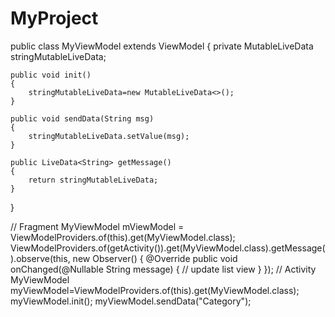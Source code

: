 # MyProject

public class MyViewModel extends ViewModel {
    private MutableLiveData<String> stringMutableLiveData;

    public void init()
    {
        stringMutableLiveData=new MutableLiveData<>();
    }

    public void sendData(String msg)
    {
        stringMutableLiveData.setValue(msg);
    }

    public LiveData<String> getMessage()
    {
        return stringMutableLiveData;
    }
}

// Fragment
 MyViewModel mViewModel = ViewModelProviders.of(this).get(MyViewModel.class);
        ViewModelProviders.of(getActivity()).get(MyViewModel.class).getMessage().observe(this, new Observer<String>() {
            @Override
            public void onChanged(@Nullable String message) {
               // update list view
            }
        });
// Activity
MyViewModel myViewModel=ViewModelProviders.of(this).get(MyViewModel.class);
myViewModel.init();
myViewModel.sendData("Category");
